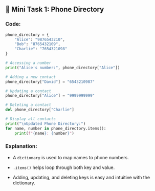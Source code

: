 ## 🧠 Mini Task 1: Phone Directory

### Code:
```python
phone_directory = {
    "Alice": "9876543210",
    "Bob": "8765432109",
    "Charlie": "7654321098"
}

# Accessing a number
print("Alice's number:", phone_directory["Alice"])

# Adding a new contact
phone_directory["David"] = "6543210987"

# Updating a contact
phone_directory["Alice"] = "9999999999"

# Deleting a contact
del phone_directory["Charlie"]

# Display all contacts
print("\nUpdated Phone Directory:")
for name, number in phone_directory.items():
    print(f"{name}: {number}")

```

### Explanation:

-   A `dictionary` is used to map names to phone numbers.
    
-   `.items()` helps loop through both key and value.
    
-   Adding, updating, and deleting keys is easy and intuitive with the dictionary.

